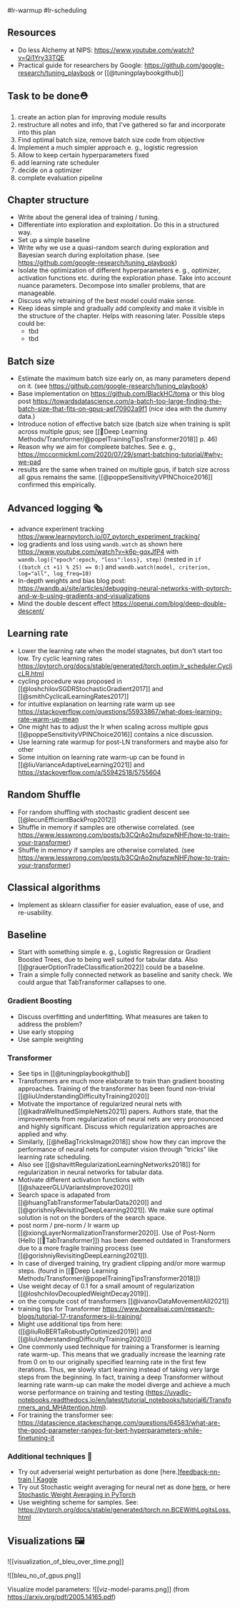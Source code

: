 #lr-warmup #lr-scheduling 

## Resources
- Do less Alchemy at NIPS: https://www.youtube.com/watch?v=Qi1Yry33TQE
- Practical guide for researchers by Google: https://github.com/google-research/tuning_playbook or [[@tuningplaybookgithub]]


## Task to be done⛑️
1.  create an action plan for improving module results
2. restructure all notes and info, that I've gathered so far and incorporate into this plan
3. Find optimal batch size, remove batch size code from objective
4. Implement a much simpler approach e. g., logistic regression
5. Allow to keep certain hyperparameters fixed
6. add learning rate scheduler
7. decide on a optimizer
8.  complete evaluation pipeline

## Chapter structure
- Write about the general idea of training / tuning.
- Differentiate into exploration and exploitation. Do this in a structured way.
- Set up a simple baseline
- Write why we use a quasi-random search during exploration and Bayesian search during exploitation phase. (see https://github.com/google-research/tuning_playbook)
- Isolate the optimization of different hyperparameters e. g., optimizer, activation functions etc. during the exploration phase. Take into account nuance parameters. Decompose into smaller problems, that are manageable.
- Discuss why retraining of the best model could make sense.
- Keep ideas simple and gradually add complexity and make it visible in the structure of the chapter. Helps with reasoning later. Possible steps could be:
	- tbd
	- tbd

## Batch size
- Estimate the maximum batch size early on, as many parameters depend on it. (see https://github.com/google-research/tuning_playbook)
- Base implementation on https://github.com/BlackHC/toma or this blog post https://towardsdatascience.com/a-batch-too-large-finding-the-batch-size-that-fits-on-gpus-aef70902a9f1 (nice idea with the dummy data.)
- Introduce notion of effective batch size (batch size when training is split across multiple gpus; see [[🧠Deep Learning Methods/Transformer/@popelTrainingTipsTransformer2018]] p. 46)
- Reason why we aim for compleete batches. See e. g., https://mccormickml.com/2020/07/29/smart-batching-tutorial/#why-we-pad
- results are the same when trained on multiple gpus, if batch size across all gpus remains the same. [[@poppeSensitivityVPINChoice2016]] confirmed this empirically.

## Advanced logging 🗞️
- advance experiment tracking https://www.learnpytorch.io/07_pytorch_experiment_tracking/
- log gradients and loss using `wandb.watch` as shown here https://www.youtube.com/watch?v=k6p-gqxJfP4 with `wandb.log({"epoch":epoch, "loss":loss}, step)` (nested in `if ((batch_ct +1) % 25) == 0:`) and `wandb.watch(model, criterion, log="all", log_freq=10)`
- In-depth weights and bias blog post: https://wandb.ai/site/articles/debugging-neural-networks-with-pytorch-and-w-b-using-gradients-and-visualizations
- Mind the double descent effect https://openai.com/blog/deep-double-descent/

## Learning rate
- Lower the learning rate when the model stagnates, but don't start too low.  Try cyclic learning rates https://pytorch.org/docs/stable/generated/torch.optim.lr_scheduler.CyclicLR.html
- cycling procedure was proposed in [[@loshchilovSGDRStochasticGradient2017]] and [[@smithCyclicalLearningRates2017]]
- for intuitive explanation on learning rate warm up see https://stackoverflow.com/questions/55933867/what-does-learning-rate-warm-up-mean
- One might has to adjust the lr when scaling across multiple gpus [[@poppeSensitivityVPINChoice2016]] contains a nice discussion.
- Use learning rate warmup for post-LN transformers and maybe also for other
- Some intuition on learning rate warm-up can be found in [[@liuVarianceAdaptiveLearning2021]] and https://stackoverflow.com/a/55942518/5755604

## Random Shuffle
- For random shuffling with stochastic gradient descent see [[@lecunEfficientBackProp2012]]
-   Shuffle in memory if samples are otherwise correlated. (see https://www.lesswrong.com/posts/b3CQrAo2nufqzwNHF/how-to-train-your-transformer)
-   Shuffle in memory if samples are otherwise correlated. (see https://www.lesswrong.com/posts/b3CQrAo2nufqzwNHF/how-to-train-your-transformer)

## Classical algorithms
- Implement as sklearn classifier for easier evaluation, ease of use, and re-usability.

## Baseline 
- Start with something simple e. g., Logistic Regression or Gradient Boosted Trees, due to being well suited for tabular data. Also  [[@grauerOptionTradeClassification2022]] could be a baseline.
-   Train a simple fully connected network as baseline and sanity check. We could argue that TabTransformer callapses to one.

### Gradient Boosting
- Discuss overfitting and underfitting. What measures are taken to address the problem?
- Use early stopping
- Use sample weighting

### Transformer
- See tips in [[@tuningplaybookgithub]]
- Transformers are much more elaborate to train than gradient boosting approaches. Training of the transformer has been found non-trivial [[@liuUnderstandingDifficultyTraining2020]]
- Motivate the importance of regularized neural nets with [[@kadraWelltunedSimpleNets2021]] papers. Authors state, that the improvements from regularization of neural nets are very pronounced and highly significant. Discuss which regularization approaches are applied and why.  
- Similarly, [[@heBagTricksImage2018]] show how they can improve the performance of neural nets for computer vision through "tricks" like learning rate scheduling.
- Also see [[@shavittRegularizationLearningNetworks2018]] for regularization in neural networks for tabular data.
- Motivate different activation functions with [[@shazeerGLUVariantsImprove2020]]
- Search space is adapated from [[@huangTabTransformerTabularData2020]] and [[@gorishniyRevisitingDeepLearning2021]]. We make sure optimal solution is not on the borders of the search space.
- post norm / pre-norm / lr warm up [[@xiongLayerNormalizationTransformer2020]].  Use of Post-Norm (Hello [[🤖TabTransformer]]) has been deemed outdated in Transformers due to a more fragile training process (see [[@gorishniyRevisitingDeepLearning2021]]). 
- In case of diverged training, try gradient clipping and/or more warmup steps. (found in [[🧠Deep Learning Methods/Transformer/@popelTrainingTipsTransformer2018]])
- Use weight decay of 0.1 for a small amount of regularization [[@loshchilovDecoupledWeightDecay2019]].
- on the compute cost of transformers [[@ivanovDataMovementAll2021]]
- training tips for Transformer https://www.borealisai.com/research-blogs/tutorial-17-transformers-iii-training/
- Might use additional tips from here: ([[@liuRoBERTaRobustlyOptimized2019]] and [[@liuUnderstandingDifficultyTraining2020]])
- One commonly used technique for training a Transformer is learning rate warm-up. This means that we gradually increase the learning rate from 0 on to our originally specified learning rate in the first few iterations. Thus, we slowly start learning instead of taking very large steps from the beginning. In fact, training a deep Transformer without learning rate warm-up can make the model diverge and achieve a much worse performance on training and testing (https://uvadlc-notebooks.readthedocs.io/en/latest/tutorial_notebooks/tutorial6/Transformers_and_MHAttention.html).
- For training the transformer see: https://datascience.stackexchange.com/questions/64583/what-are-the-good-parameter-ranges-for-bert-hyperparameters-while-finetuning-it

### Additional techniques 🍰
- Try out adverserial weight perturbation as done [here.][feedback-nn-train | Kaggle](https://www.kaggle.com/code/wht1996/feedback-nn-train/notebook)
- Try out Stochastic weight averaging for neural net as done [here.](https://wandb.ai/darek/fbck/reports/How-To-Build-an-Efficient-NLP-Model--VmlldzoyNTE5MDEx) or here [Stochastic Weight Averaging in PyTorch](https://pytorch.org/blog/stochastic-weight-averaging-in-pytorch/)
- Use weighting scheme for samples. See: https://pytorch.org/docs/stable/generated/torch.nn.BCEWithLogitsLoss.html


## Visualizations 🖼️

![[visualization_of_bleu_over_time.png]]

![[bleu_no_of_gpus.png]]

Visualize model parameters:
![[viz-model-params.png]]
(from https://arxiv.org/pdf/2005.14165.pdf)





